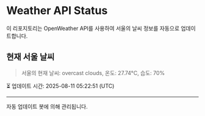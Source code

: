 
# Weather API Status

이 리포지토리는 OpenWeather API를 사용하여 서울의 날씨 정보를 자동으로 업데이트합니다.

## 현재 서울 날씨
> 서울의 현재 날씨: overcast clouds, 온도: 27.74°C, 습도: 70%

⏳ 업데이트 시간: 2025-08-11 05:22:51 (UTC)

---
자동 업데이트 봇에 의해 관리됩니다.
